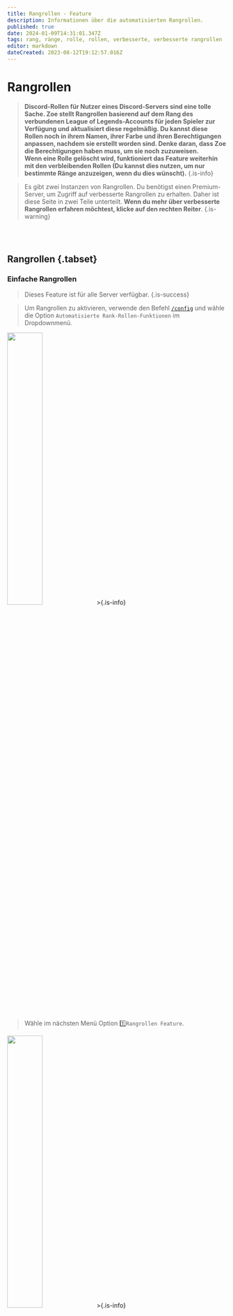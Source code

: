 ```yaml
---
title: Rangrollen - Feature
description: Informationen über die automatisierten Rangrollen.
published: true
date: 2024-01-09T14:31:01.347Z
tags: rang, ränge, rolle, rollen, verbesserte, verbesserte rangrollen
editor: markdown
dateCreated: 2023-08-12T19:12:57.016Z
---
```


# Rangrollen

>**Discord-Rollen für Nutzer eines Discord-Servers sind eine tolle Sache. Zoe stellt Rangrollen basierend auf dem Rang des verbundenen League of Legends-Accounts für jeden Spieler zur Verfügung und aktualisiert diese regelmäßig. Du kannst diese Rollen noch in ihrem Namen, ihrer Farbe und ihren Berechtigungen anpassen, nachdem sie erstellt worden sind. Denke daran, dass Zoe die Berechtigungen haben muss, um sie noch zuzuweisen. <br>
> Wenn eine Rolle gelöscht wird, funktioniert das Feature weiterhin mit den verbleibenden Rollen (Du kannst dies nutzen, um nur bestimmte Ränge anzuzeigen, wenn du dies wünscht).**
>{.is-info}

>Es gibt zwei Instanzen von Rangrollen. Du benötigst einen Premium-Server, um Zugriff auf verbesserte Rangrollen zu erhalten. Daher ist diese Seite in zwei Teile unterteilt. **Wenn du mehr über verbesserte Rangrollen erfahren möchtest, klicke auf den rechten Reiter**.
>{.is-warning}

<br><br>

## Rangrollen {.tabset}
### **Einfache Rangrollen**
>Dieses Feature ist für alle Server verfügbar.
>{.is-success}

>Um Rangrollen zu aktivieren, verwende den Befehl [`/config`](/de/commands/important/config) und wähle die Option `Automatisierte Rank-Rollen-Funktionen` im Dropdownmenü.
<img src="/basic_rankroles_1.png" width="40%"  />
>{.is-info}

>Wähle im nächsten Menü Option :one:`Rangrollen Feature`.
<img src="/basic_rankroles_2.png" width="40%"  />
>{.is-info}

>Lese ggf. die Beschreibung und bestätige die Aktivierung mit :white_check_mark:und wähle dann aus, für welche Warteschlangen/Modi die Rollen gelten sollen. Verwende die Schaltflächen, um die Kategorien zu aktivieren oder zu deaktivieren. Du hast die Wahl zwischen Solo/DuoQ, Flex und TFT. Bestätige diese Auswahl anschließend mit `Aktivieren`.
![](/basic_rankroles_3-4.png)
>{.is-info}

>Dies dauert einen kurzen Moment, da Zoe für jeden League of Legends-Rang eine Rolle erstellen muss. Nach einem Refresh werden die Rollen dann allen registrierten Spielern zugewiesen.
![](/basic_rankroles_6.png)
>{.is-info}
---
>Um die gewählte Warteschlangenkonfiguration zu ändern, kehre zur gleichen Konfigurationsoption zurück und aktualisieren sie einfach mit den Schaltflächen. Danach drücke `Aktualisieren`.
>{.is-info}

### **Verbesserte Rangrollen**
>Diese Funktion ist nur verfügbar für [geboostete Server](/en/Zoe-Points-And-Boosting).
>{.is-success}

>Um verbesserte Rangrollen zu aktivieren, verwende den Befehl [`/config`](/en/commands/important/config) und wähle die Option `Automatisierte Rank-Rollen-Funktionen` im Dropdownmenü.
<img src="/basic_rankroles_1.png" width="40%"  />
>{.is-info}

>Wähle im nächsten Menü Option :two:`Verbesserte Rangrollen`.
<img src="/improved_rankroles_1.png" width="40%"  />
>{.is-info}

>Du kannst die verbesserten Rangrollen auch nach **Spitzen-Elo** zuordnen. Wähle :three:`Peak Elo Rangrollen` in diesem Menü. Für Rollen mit Spitzen-Elo-Rang ist ein weiterer Schritt erforderlich: die Auswahl der Saison/des Splits. 
<img src="/improved_rankroles_peakelo_1.png" width="40%"  />
<img src="/improved_rankroles_peakelo_2.png" width="80%"  />
Danach erfolgt die Erstellung auf die gleiche Weise wie bei verbesserten Rangrollen.
>{.is-warning}

>Lese ggf. die Beschreibung und bestätige die Erstellung mit "Weiter zu den Einstellungen". 
<img src="/improved_rankroles_2.png" width="70%"  />
>{.is-info}

>### Nun zu den Einstellungen. Oben in der Nachricht siehst dz die aktuelle Konfiguration.
><img src="/improved_rankroles_settings_1.png" width="50%"  /> <br>
>### Direkt darunter findest du Beispiele für die Rollen, die erstellt werden sollen.
><img src="/improved_rankroles_settings_2.png" width="50%"  /> <br>
>{.is-info}

> ### Im unteren Bereich kannst du über die **4 Dropdown-Listen** folgenden Einstellungen vornehmen: <br>
>_**Rangskala** *(Einfachauswahl)*_
>Jeder Rang (Eisen, Bronze, Silber,...)
>Jede zweite Division (Eisen IV-III, Eisen II-I, Bronze IV-III,...) 
>Oder jede Division (Eisen IV, Eisen III, Eisen II,...) 
><br>
>_**Warteschlange** *(Mehrfachauswähl möglich)*_
>Solo/Duo
>Flex
>TFT
><br>
>_**Minimum Rang** *(Einfachauswahl)*_
>Wähle hier den niedrigsten zu erstellenden Rang (für alle Ränge gib Eisen IV *(Standard)* ein)
><br>
>_**Maximum Rang** *(Einfachauswahl)*_
>Wähle hier den höchsten zu erstellenden Rang (für alle Ränge gib Herausforderer *(Standard)* ein)
><br>
> ### Und mit den **2 Schaltflächen** am Ende der Nachricht können die folgenden Einstellungen vorgenommen werden: <br>
>_**Server spezifische Rollen** *(Ja/Nein)*_
>Ja: Erstellt jede Rolle für jede Serverregion (NA, EUNE, EUW, KR, etc.)
>Nein (standard): Alle Serverregionen werden gleich behandelt, keine zusätzlichen Rollen pro Serverregion
><br>
>_**Warteschlange spezifische Rollen** *(Ja/Nein)*_
>Ja: Erzeugt jede Rolle für jede Warteschlange/Spielmodus (Solo/Duo, Flex und TFT)
>Nein (standard): Alle Warteschlangen/Gamemodi werden gleich behandelt, keine zusätzlichen Rollen pro Warteschlange/Spielmodus
><img src="/improved_rankroles_settings_3.png" width="80%"  />
>Mit den anderen Schaltflächen kannst du die `Erstellung abbrechen` und die Konfiguration schließen oder
>`Weiter mit dem nächsten Schritt` nachdem du alle gewünschten Änderungen vorgenommen hast, und schließe die verbesserten Rangrollen ab.
>{.is-info}

>Bitte beachte, dass ein Discord-Server maximal 250 Slots für Rollen haben kann. Daher ist es nicht möglich, eine Rolle für jede Division für jede Serverregion und Warteschlange/Spielmodus usw. zu erstellen.
>{.is-danger}

> Im nächsten Menü kannst du jede Rolle einzeln ändern, aktualisieren oder löschen, wenn du dies wünscht. Du kannst mit den Schaltflächen nach oben und unten navigieren. Wenn du fertig bist oder diesen Schritt überspringen willst, klicke auf `Option mit diesen Einstellungen erstellen`.
><img src="/improved_rankroles_4.png" width="80%"  />
>Das Aktualisieren einer Rolle sieht folgendermaßen aus:
><img src="/improved_rankroles_edit.png" width="70%"  />
>{.is-info}

>Das dauert einen kurzen Moment, denn Zoe muss für jeden League of Legends-Rang, jede Division usw. eine Rolle erstellen.
><img src="/improved_rankroles_5.png" width="30%"  />
>{.is-info}
---
>Um die gewählte Konfiguration zu ändern, kehre zur gleichen Konfigurationsoption zurück und aktualisiere sie einfach mit den Schaltflächen. 
>{.is-info}
